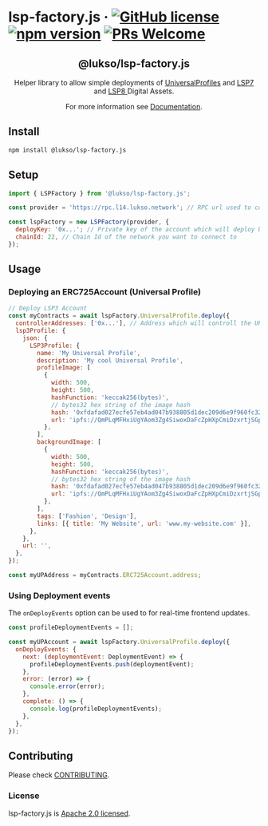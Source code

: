 # lsp-factory.js &middot; [![GitHub license](https://img.shields.io/badge/license-Apache-blue.svg)](./LICENSE) [![npm version](https://img.shields.io/npm/v/@lukso/lsp-factory.js.svg?style=flat)](https://www.npmjs.com/package/@lukso/lsp-factory.js) [![PRs Welcome](https://img.shields.io/badge/PRs-welcome-brightgreen.svg)](https://github.com/lukso-network/tools-lsp-factory/pulls)

<p align="center">
 <h2 align="center"><strong>@lukso/lsp-factory.js</strong></h2>
 <p align="center">Helper library to allow simple deployments of <a href="https://github.com/lukso-network/LIPs/blob/main/LSPs/LSP-0-ERC725Account.md">UniversalProfiles</a> and <a href="https://github.com/lukso-network/LIPs/blob/main/LSPs/LSP-4-DigitalCertificate.md">LSP7</a> and <a href="https://github.com/lukso-network/LIPs/blob/main/LSPs/LSP-8-IdentifiableDigitalAsset.md">LSP8 </a>Digital Assets.</p>
</p>

<p align="center">For more information see <a href="https://docs.lukso.tech/tools/lsp-factoryjs/getting-started">Documentation</a>.</p>

## Install

```bash
npm install @lukso/lsp-factory.js
```

## Setup

```javascript
import { LSPFactory } from '@lukso/lsp-factory.js';

const provider = 'https://rpc.l14.lukso.network'; // RPC url used to connect to the network

const lspFactory = new LSPFactory(provider, {
  deployKey: '0x...'; // Private key of the account which will deploy UPs
  chainId: 22, // Chain Id of the network you want to connect to
});
```

## Usage

### Deploying an ERC725Account (Universal Profile)

```javascript
// Deploy LSP3 Account
const myContracts = await lspFactory.UniversalProfile.deploy({
  controllerAddresses: ['0x...'], // Address which will controll the UP
  lsp3Profile: {
    json: {
      LSP3Profile: {
        name: 'My Universal Profile',
        description: 'My cool Universal Profile',
        profileImage: [
          {
            width: 500,
            height: 500,
            hashFunction: 'keccak256(bytes)',
            // bytes32 hex string of the image hash
            hash: '0xfdafad027ecfe57eb4ad047b938805d1dec209d6e9f960fc320d7b9b11cbed14',
            url: 'ipfs://QmPLqMFHxiUgYAom3Zg4SiwoxDaFcZpHXpCmiDzxrtjSGp',
          },
        ],
        backgroundImage: [
          {
            width: 500,
            height: 500,
            hashFunction: 'keccak256(bytes)',
            // bytes32 hex string of the image hash
            hash: '0xfdafad027ecfe57eb4ad047b938805d1dec209d6e9f960fc320d7b9b11cbed14',
            url: 'ipfs://QmPLqMFHxiUgYAom3Zg4SiwoxDaFcZpHXpCmiDzxrtjSGp',
          },
        ],
        tags: ['Fashion', 'Design'],
        links: [{ title: 'My Website', url: 'www.my-website.com' }],
      },
    },
    url: '',
  },
});

const myUPAddress = myContracts.ERC725Account.address;
```

### Using Deployment events

The `onDeployEvents` option can be used to for real-time frontend updates.

```javascript
const profileDeploymentEvents = [];

const myUPAccount = await lspFactory.UniversalProfile.deploy({
  onDeployEvents: {
    next: (deploymentEvent: DeploymentEvent) => {
      profileDeploymentEvents.push(deploymentEvent);
    },
    error: (error) => {
      console.error(error);
    },
    complete: () => {
      console.log(profileDeploymentEvents);
    },
  },
});
```

## Contributing

Please check [CONTRIBUTING](./CONTRIBUTING.md).

### License

lsp-factory.js is [Apache 2.0 licensed](./LICENSE).
